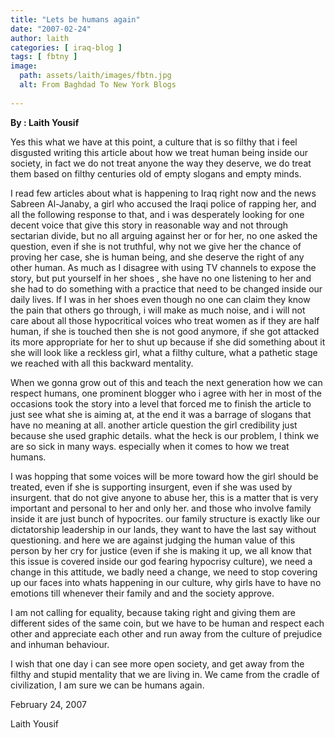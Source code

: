 ```yaml
---
title: "Lets be humans again"
date: "2007-02-24"
author: laith
categories: [ iraq-blog ]
tags: [ fbtny ]
image:
  path: assets/laith/images/fbtn.jpg
  alt: From Baghdad To New York Blogs
  
---
```


**By : Laith Yousif**

Yes this what we have at this point, a culture that is so filthy that i feel disgusted writing this article about how we treat human being inside our society, in fact we do not treat anyone the way they deserve, we do treat them based on filthy centuries old of empty slogans and empty minds.  

I read few articles about what is happening to Iraq right now and the news Sabreen Al-Janaby, a girl who accused the Iraqi police of rapping her, and all the following response to that, and i was desperately looking for one decent voice that give this story in reasonable way and not through sectarian divide, but no all arguing against her or for her, no one asked the question, even if she is not truthful, why not we give her the chance of proving her case, she is human being, and she deserve the right of any other human. As much as I disagree with using TV channels to expose the story, but put yourself in her shoes , she have no one listening to her and she had to do something with a practice that need to be changed inside our daily lives. If I was in her shoes even though no one can claim they know the pain that others go through, i will make as much noise, and i will not care about all those hypocritical voices who treat women as if they are half human, if she is touched then she is not good anymore, if she got attacked its more appropriate for her to shut up because if she did something about it she will look like a reckless girl, what a filthy culture, what a pathetic stage we reached with all this backward mentality.

When we gonna grow out of this and teach the next generation how we can respect humans, one prominent blogger who i agree with her in most of the occasions took the story into a level that forced me to finish the article to just see what she is aiming at, at the end it was a barrage of slogans that have no meaning at all. another article question the girl credibility just because she used graphic details. what the heck is our problem, I think we are so sick in many ways. especially when it comes to how we treat humans.

I was hopping that some voices will be more toward how the girl should be treated, even if she is supporting insurgent, even if she was used by insurgent. that do not give anyone to abuse her, this is a matter that is very important and personal to her and only her. and those who involve family inside it are just bunch of hypocrites. our family structure is exactly like our dictatorship leadership in our lands, they want to have the last say without questioning. and here we are against judging the human value of this person by her cry for justice (even if she is making it up, we all know that this issue is covered inside our god fearing hypocrisy culture), we need a change in this attitude, we badly need a change, we need to stop covering up our faces into whats happening in our culture, why girls have to have no emotions till whenever their family and and the society approve.

I am not calling for equality, because taking right and giving them are different sides of the same coin, but we have to be human and respect each other and appreciate each other and run away from the culture of prejudice and inhuman behaviour.

I wish that one day i can see more open society, and get away from the filthy and stupid mentality that we are living in. We came from the cradle of civilization, I am sure we can be humans again.

February 24, 2007

Laith Yousif
